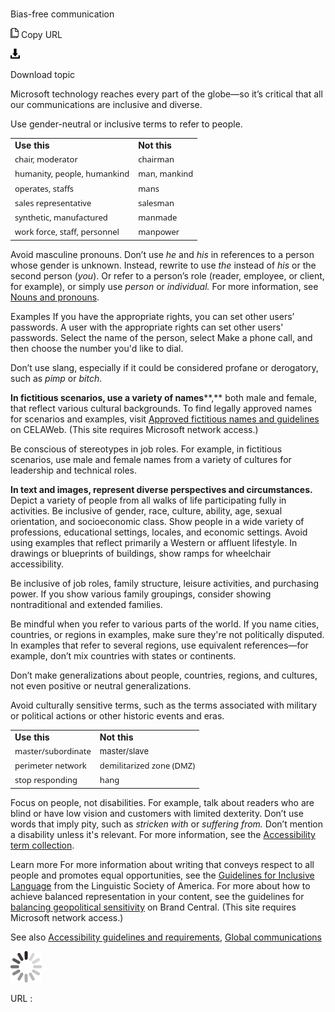 ﻿# 

Bias-free communication

![Copy URL](media/bias-free-communication/Copy.png)
Copy URL

![Download](media/bias-free-communication/Download.png)

Download topic

Microsoft technology reaches every part of the globe—so it’s critical that all our communications are inclusive and diverse.

Use gender-neutral or inclusive terms to refer to people.

<table>
<tbody>
<tr class="odd">
<td><b>Use this</b></td>
<td><b>Not this</b></td>
</tr>
<tr class="even">
<td><div>
<span style="font-family:Segoe UI;font-size:small;">chair, moderator</span>
</div></td>
<td><div>
<span style="font-family:Segoe UI;font-size:small;">chairman</span>
</div></td>
</tr>
<tr class="odd">
<td><span style="font-family:Segoe UI;font-size:small;">humanity, people, humankind</span></td>
<td><span style="font-family:Segoe UI;font-size:small;">man, mankind</span></td>
</tr>
<tr class="even">
<td><span style="font-family:Segoe UI;font-size:small;">operates, staffs</span></td>
<td><span style="font-family:Segoe UI;font-size:small;">mans</span></td>
</tr>
<tr class="odd">
<td><span style="font-family:Segoe UI;font-size:small;">sales representative</span></td>
<td><span style="font-family:Segoe UI;font-size:small;">salesman</span></td>
</tr>
<tr class="even">
<td><span style="font-family:Segoe UI;font-size:small;">synthetic, manufactured</span></td>
<td><span style="font-family:Segoe UI;font-size:small;">manmade</span></td>
</tr>
<tr class="odd">
<td><div>
<span style="font-family:Segoe UI;font-size:small;">work force, staff, personnel</span>
</div></td>
<td><div>
<span style="font-family:Segoe UI;font-size:small;">manpower</span>
</div></td>
</tr>
</tbody>
</table>

Avoid masculine pronouns. Don’t use *he* and *his* in references to a person whose gender is unknown. Instead, rewrite to use *the* instead of *his* or the second person (*you*). Or refer to a person’s role (reader, employee, or client, for example), or simply use *person* or *individual.* For more information, see [Nouns and pronouns](https://worldready.cloudapp.net/Styleguide/Read?id=2700&topicid=25525).

Examples 
If you have the appropriate rights, you can set other users’ passwords.
A user with the appropriate rights can set other users' passwords.
Select the name of the person, select Make a phone call, and then choose the number you'd like to dial.

Don’t use slang, especially if it could be considered profane or derogatory, such as *pimp* or *bitch*. 

**In fictitious scenarios, use a variety of names****,**
both male and female, that reflect various
cultural backgrounds. To find legally approved names for scenarios
and examples, visit [Approved fictitious names and guidelines](https://microsoft.sharepoint.com/sites/LCAWeb/Home/Copyrights-Trademarks-and-Patents/Trademarks/Fictitious-Names) on CELAWeb. (This site requires Microsoft network access.)

Be conscious of stereotypes in job roles. For
example, in fictitious scenarios, use male and female names from a
variety of cultures for leadership and technical roles. 

**In text and images, represent diverse perspectives and circumstances.** Depict a variety of people from all walks of life participating fully in activities. Be
inclusive of gender, race, culture, ability, age, sexual orientation,
and socioeconomic class. Show people in a wide variety
of professions, educational settings, locales, and economic settings. Avoid using examples that reflect primarily a Western or affluent lifestyle. In drawings or blueprints of buildings, show ramps for wheelchair accessibility. 

Be inclusive of job roles, family structure, leisure activities, and purchasing power. If you show various family groupings, consider showing nontraditional and extended families. 

Be mindful when you refer to various parts of the world. If
you name cities, countries, or regions in examples, make sure
they're not politically disputed. In examples that refer to several
regions, use equivalent references—for example, don’t mix
countries with states or continents.

Don’t make generalizations about people, countries, regions, and cultures, not even positive or neutral generalizations. 

Avoid culturally sensitive terms, such as the terms associated with military or political actions or other historic events and eras.

<table>
<tbody>
<tr class="odd">
<td><b>Use this</b></td>
<td><b>Not this</b></td>
</tr>
<tr class="even">
<td><span style="font-family:Segoe UI;font-size:small;">master/subordinate</span></td>
<td><span style="font-size:small;">master/slave</span></td>
</tr>
<tr class="odd">
<td><span style="font-family:Segoe UI;font-size:small;">perimeter network</span></td>
<td><span style="font-family:Segoe UI;font-size:small;">demilitarized zone (DMZ)</span></td>
</tr>
<tr class="even">
<td><div>
<span style="font-family:Segoe UI;font-size:small;">stop responding</span>
</div></td>
<td><div>
<span style="font-family:Segoe UI;font-size:small;">hang</span>
</div></td>
</tr>
</tbody>
</table>

Focus on people, not disabilities. For example, talk about readers who are blind or have low vision and customers with limited dexterity. Don’t use words that imply pity, such as *stricken with* or *suffering from.* Don’t mention a disability unless it's relevant. For more information, see the [Accessibility term collection](https://worldready.cloudapp.net/Styleguide/Read?id=2700&topicid=26596). 

Learn more For more information about writing that conveys respect to all people and promotes equal opportunities, see the [Guidelines for Inclusive Language](http://www.linguisticsociety.org/content/guidelines-inclusive-language "Linguistic Society of America's guidelines for inclusive language") from the Linguistic Society of America. For more about how to achieve balanced representation in your content, see the guidelines for [balancing geopolitical sensitivity](https://microsoft.sharepoint.com/teams/BrandCentral/Guidelines/Balancing_Global_Readiness_and_Diversity.pdf?WT.mc_id=Feb17_NL_DiversityInPhotos_15) on Brand Central. (This site requires Microsoft network access.)

See also [Accessibility guidelines and requirements](https://worldready.cloudapp.net/Styleguide/Read?id=2700&topicid=26589), [Global communications](https://worldready.cloudapp.net/Styleguide/Read?id=2700&topicid=26906)

![In progress](media/bias-free-communication/activity-large.gif)

URL :
